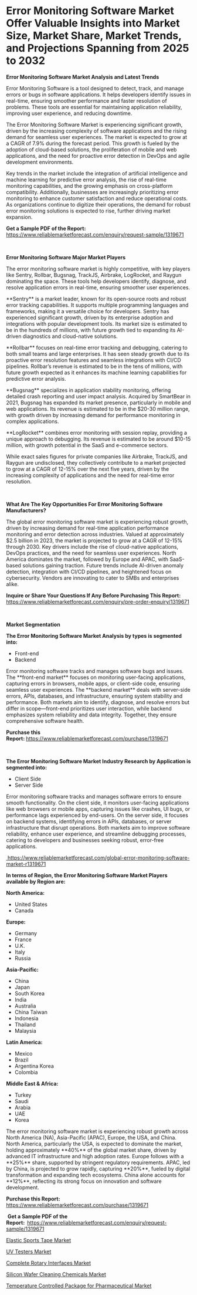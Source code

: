 <p><h1>Error Monitoring Software Market Offer Valuable Insights into Market Size, Market Share, Market Trends, and Projections Spanning from 2025 to 2032</h1></p><p><strong>Error Monitoring Software Market Analysis and Latest Trends</strong></p>
<p><p>Error Monitoring Software is a tool designed to detect, track, and manage errors or bugs in software applications. It helps developers identify issues in real-time, ensuring smoother performance and faster resolution of problems. These tools are essential for maintaining application reliability, improving user experience, and reducing downtime.</p><p>The Error Monitoring Software Market is experiencing significant growth, driven by the increasing complexity of software applications and the rising demand for seamless user experiences. The market is expected to grow at a CAGR of 7.9% during the forecast period. This growth is fueled by the adoption of cloud-based solutions, the proliferation of mobile and web applications, and the need for proactive error detection in DevOps and agile development environments.</p><p>Key trends in the market include the integration of artificial intelligence and machine learning for predictive error analysis, the rise of real-time monitoring capabilities, and the growing emphasis on cross-platform compatibility. Additionally, businesses are increasingly prioritizing error monitoring to enhance customer satisfaction and reduce operational costs. As organizations continue to digitize their operations, the demand for robust error monitoring solutions is expected to rise, further driving market expansion.</p></p>
<p><strong>Get a Sample PDF of the Report:&nbsp;</strong> <a href="https://www.reliablemarketforecast.com/enquiry/request-sample/1319671?utm_campaign=1875&utm_medium=2&utm_source=Github&utm_content=ia&utm_term=20012025&utm_id=error-monitoring-software">https://www.reliablemarketforecast.com/enquiry/request-sample/1319671</a></p>
<p>&nbsp;</p>
<p><strong>Error Monitoring Software Major Market Players</strong></p>
<p><p>The error monitoring software market is highly competitive, with key players like Sentry, Rollbar, Bugsnag, TrackJS, Airbrake, LogRocket, and Raygun dominating the space. These tools help developers identify, diagnose, and resolve application errors in real-time, ensuring smoother user experiences.</p><p>**Sentry** is a market leader, known for its open-source roots and robust error tracking capabilities. It supports multiple programming languages and frameworks, making it a versatile choice for developers. Sentry has experienced significant growth, driven by its enterprise adoption and integrations with popular development tools. Its market size is estimated to be in the hundreds of millions, with future growth tied to expanding its AI-driven diagnostics and cloud-native solutions.</p><p>**Rollbar** focuses on real-time error tracking and debugging, catering to both small teams and large enterprises. It has seen steady growth due to its proactive error resolution features and seamless integrations with CI/CD pipelines. Rollbar’s revenue is estimated to be in the tens of millions, with future growth expected as it enhances its machine learning capabilities for predictive error analysis.</p><p>**Bugsnag** specializes in application stability monitoring, offering detailed crash reporting and user impact analysis. Acquired by SmartBear in 2021, Bugsnag has expanded its market presence, particularly in mobile and web applications. Its revenue is estimated to be in the $20-30 million range, with growth driven by increasing demand for performance monitoring in complex applications.</p><p>**LogRocket** combines error monitoring with session replay, providing a unique approach to debugging. Its revenue is estimated to be around $10-15 million, with growth potential in the SaaS and e-commerce sectors.</p><p>While exact sales figures for private companies like Airbrake, TrackJS, and Raygun are undisclosed, they collectively contribute to a market projected to grow at a CAGR of 12-15% over the next five years, driven by the increasing complexity of applications and the need for real-time error resolution.</p></p>
<p>&nbsp;</p>
<p><strong>What Are The Key Opportunities For Error Monitoring Software Manufacturers?</strong></p>
<p><p>The global error monitoring software market is experiencing robust growth, driven by increasing demand for real-time application performance monitoring and error detection across industries. Valued at approximately $2.5 billion in 2023, the market is projected to grow at a CAGR of 12-15% through 2030. Key drivers include the rise of cloud-native applications, DevOps practices, and the need for seamless user experiences. North America dominates the market, followed by Europe and APAC, with SaaS-based solutions gaining traction. Future trends include AI-driven anomaly detection, integration with CI/CD pipelines, and heightened focus on cybersecurity. Vendors are innovating to cater to SMBs and enterprises alike.</p></p>
<p><strong>Inquire or Share Your Questions If Any Before Purchasing This Report:</strong> <a href="https://www.reliablemarketforecast.com/enquiry/pre-order-enquiry/1319671?utm_campaign=1875&utm_medium=2&utm_source=Github&utm_content=ia&utm_term=20012025&utm_id=error-monitoring-software">https://www.reliablemarketforecast.com/enquiry/pre-order-enquiry/1319671</a></p>
<p>&nbsp;</p>
<p><strong>Market Segmentation</strong></p>
<p><strong>The Error Monitoring Software Market Analysis by types is segmented into:</strong></p>
<p><ul><li>Front-end</li><li>Backend</li></ul></p>
<p><p>Error monitoring software tracks and manages software bugs and issues. The **front-end market** focuses on monitoring user-facing applications, capturing errors in browsers, mobile apps, or client-side code, ensuring seamless user experiences. The **backend market** deals with server-side errors, APIs, databases, and infrastructure, ensuring system stability and performance. Both markets aim to identify, diagnose, and resolve errors but differ in scope—front-end prioritizes user interaction, while backend emphasizes system reliability and data integrity. Together, they ensure comprehensive software health.</p></p>
<p><strong>Purchase this Report:&nbsp;</strong><a href="https://www.reliablemarketforecast.com/purchase/1319671?utm_campaign=1875&utm_medium=2&utm_source=Github&utm_content=ia&utm_term=20012025&utm_id=error-monitoring-software">https://www.reliablemarketforecast.com/purchase/1319671</a></p>
<p>&nbsp;</p>
<p><strong>The Error Monitoring Software Market Industry Research by Application is segmented into:</strong></p>
<p><ul><li>Client Side</li><li>Server Side</li></ul></p>
<p><p>Error monitoring software tracks and manages software errors to ensure smooth functionality. On the client side, it monitors user-facing applications like web browsers or mobile apps, capturing issues like crashes, UI bugs, or performance lags experienced by end-users. On the server side, it focuses on backend systems, identifying errors in APIs, databases, or server infrastructure that disrupt operations. Both markets aim to improve software reliability, enhance user experience, and streamline debugging processes, catering to developers and businesses seeking robust, error-free applications.</p></p>
<p><a href="https://www.reliablemarketforecast.com/global-error-monitoring-software-market-r1319671?utm_campaign=1875&utm_medium=2&utm_source=Github&utm_content=ia&utm_term=20012025&utm_id=error-monitoring-software">&nbsp;https://www.reliablemarketforecast.com/global-error-monitoring-software-market-r1319671</a></p>
<p><strong>In terms of Region, the Error Monitoring Software Market Players available by Region are:</strong></p>
<p>
    <p> <strong> North America: </strong>
        <ul>
            <li>United States</li>
            <li>Canada</li>
        </ul>
        </p> 
    <p> <strong> Europe: </strong>
        <ul>
            <li>Germany</li>
            <li>France</li>
            <li>U.K.</li>
            <li>Italy</li>
            <li>Russia</li>
        </ul>
        </p> 
    <p> <strong> Asia-Pacific: </strong>
        <ul>
            <li>China</li>
            <li>Japan</li>
            <li>South Korea</li>
            <li>India</li>
            <li>Australia</li>
            <li>China Taiwan</li>
            <li>Indonesia</li>
            <li>Thailand</li>
            <li>Malaysia</li>
        </ul>
        </p> 
    <p> <strong> Latin America: </strong>
        <ul>
            <li>Mexico</li>
            <li>Brazil</li>
            <li>Argentina Korea</li>
            <li>Colombia</li>
        </ul>
        </p> 
    <p> <strong> Middle East & Africa: </strong>
        <ul>
            <li>Turkey</li>
            <li>Saudi</li>
            <li>Arabia</li>
            <li>UAE</li>
            <li>Korea</li>
        </ul>
    </p>
    </p>
<p><p>The error monitoring software market is experiencing robust growth across North America (NA), Asia-Pacific (APAC), Europe, the USA, and China. North America, particularly the USA, is expected to dominate the market, holding approximately **40%** of the global market share, driven by advanced IT infrastructure and high adoption rates. Europe follows with a **25%** share, supported by stringent regulatory requirements. APAC, led by China, is projected to grow rapidly, capturing **20%**, fueled by digital transformation and expanding tech ecosystems. China alone accounts for **12%**, reflecting its strong focus on innovation and software development.</p></p>
<p><strong>Purchase this Report: </strong><a href="https://www.reliablemarketforecast.com/purchase/1319671?utm_campaign=1875&utm_medium=2&utm_source=Github&utm_content=ia&utm_term=20012025&utm_id=error-monitoring-software">https://www.reliablemarketforecast.com/purchase/1319671</a></p>
<p>&nbsp;<strong>Get a Sample PDF of the Report:&nbsp;&nbsp;</strong><a href="https://www.reliablemarketforecast.com/enquiry/request-sample/1319671?utm_campaign=1875&utm_medium=2&utm_source=Github&utm_content=ia&utm_term=20012025&utm_id=error-monitoring-software">https://www.reliablemarketforecast.com/enquiry/request-sample/1319671</a></p>
<p><strong></strong></p>
<p><p><a href="https://www.linkedin.com/pulse/elastic-sports-tape-market-research-report-exploring-size-revenue-fbdtf?utm_campaign=1875&utm_medium=2&utm_source=Github&utm_content=ia&utm_term=20012025&utm_id=error-monitoring-software">Elastic Sports Tape Market</a></p><p><a href="https://www.linkedin.com/pulse/global-study-uv-testers-market-from-2025-2032-mean-cost-implementation-ycq2c?utm_campaign=1875&utm_medium=2&utm_source=Github&utm_content=ia&utm_term=20012025&utm_id=error-monitoring-software">UV Testers Market</a></p><p><a href="https://www.linkedin.com/pulse/complete-rotary-interfaces-market-drivers-challenges-forecast-im9xc?utm_campaign=1875&utm_medium=2&utm_source=Github&utm_content=ia&utm_term=20012025&utm_id=error-monitoring-software">Complete Rotary Interfaces Market</a></p><p><a href="https://www.linkedin.com/pulse/silicon-wafer-cleaning-chemicals-market-analysis-report-2025-2032-uzwae?utm_campaign=1875&utm_medium=2&utm_source=Github&utm_content=ia&utm_term=20012025&utm_id=error-monitoring-software">Silicon Wafer Cleaning Chemicals Market</a></p><p><a href="https://github.com/raffadongraffadong/Market-Research-Report-List-1/blob/main/temperature-controlled-package-for-pharmaceutical-market.md?utm_campaign=1875&utm_medium=2&utm_source=Github&utm_content=ia&utm_term=20012025&utm_id=error-monitoring-software">Temperature Controlled Package for Pharmaceutical Market</a></p></p>